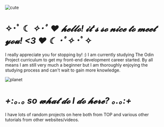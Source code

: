 ![cute](https://github.com/jupiterboopiter/jupiterboopiter/assets/135379233/065621aa-b880-4ab6-b5b2-18fb10913abb)

# ✧･ﾟ ☾ *✧･ﾟ    ♥ 𝓱𝓮𝓵𝓵𝓸! 𝓲𝓽'𝓼 𝓼𝓸 𝓷𝓲𝓬𝓮 𝓽𝓸 𝓶𝓮𝓮𝓽 𝔂𝓸𝓾! <3 ♥    ☾ ･ﾟ✧* ･ﾟ✧
I really appreciate you for stopping by! :) I am currently studying The Odin Project curriculum to get my front-end development career started. By all means I am still very much a beginner but I am thoroughly enjoying the studying process and can't wait to gain more knowledge.

![planet](https://github.com/jupiterboopiter/jupiterboopiter/assets/135379233/d432c68a-f52a-42b1-9fec-04420e31d618) 
# *+:｡.｡ so 𝔀𝓱𝓪𝓽 𝓭𝓸 I 𝓭𝓸 𝓱𝓮𝓻𝓮? ｡.｡:+*
I have lots of random projects on here both from TOP and various other tutorials from other websites/videos.
